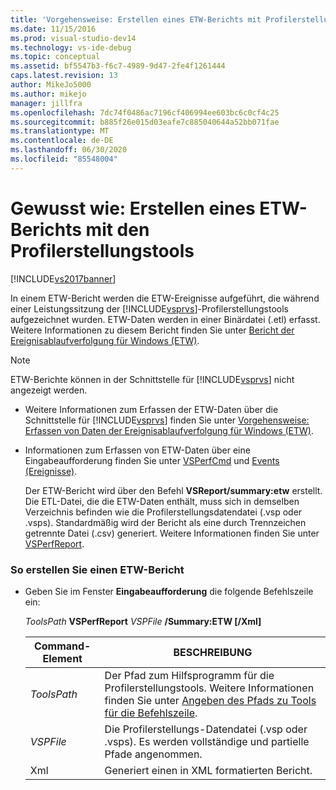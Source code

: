 ```yaml
---
title: 'Vorgehensweise: Erstellen eines ETW-Berichts mit Profilerstellungstools | Microsoft-Dokumentation'
ms.date: 11/15/2016
ms.prod: visual-studio-dev14
ms.technology: vs-ide-debug
ms.topic: conceptual
ms.assetid: bf5547b3-f6c7-4989-9d47-2fe4f1261444
caps.latest.revision: 13
author: MikeJo5000
ms.author: mikejo
manager: jillfra
ms.openlocfilehash: 7dc74f0486ac7196cf406994ee603bc6c0cf4c25
ms.sourcegitcommit: b885f26e015d03eafe7c885040644a52bb071fae
ms.translationtype: MT
ms.contentlocale: de-DE
ms.lasthandoff: 06/30/2020
ms.locfileid: "85548004"
---
```

# <a name="how-to-create-a-profiling-tools-etw-report"></a>Gewusst wie: Erstellen eines ETW-Berichts mit den Profilerstellungstools
[!INCLUDE[vs2017banner](../includes/vs2017banner.md)]

In einem ETW-Bericht werden die ETW-Ereignisse aufgeführt, die während einer Leistungssitzung der [!INCLUDE[vsprvs](../includes/vsprvs-md.md)]-Profilerstellungstools aufgezeichnet wurden. ETW-Daten werden in einer Binärdatei (.etl) erfasst. Weitere Informationen zu diesem Bericht finden Sie unter [Bericht der Ereignisablaufverfolgung für Windows (ETW)](../profiling/event-tracing-for-windows-etw-report.md).  
  
> [!NOTE]
> ETW-Berichte können in der Schnittstelle für [!INCLUDE[vsprvs](../includes/vsprvs-md.md)] nicht angezeigt werden.  
  
- Weitere Informationen zum Erfassen der ETW-Daten über die Schnittstelle für [!INCLUDE[vsprvs](../includes/vsprvs-md.md)] finden Sie unter [Vorgehensweise: Erfassen von Daten der Ereignisablaufverfolgung für Windows (ETW)](../profiling/how-to-collect-event-tracing-for-windows-etw-data.md).  
  
- Informationen zum Erfassen von ETW-Daten über eine Eingabeaufforderung finden Sie unter [VSPerfCmd](../profiling/vsperfcmd.md) und [Events (Ereignisse)](../profiling/events-vsperfcmd.md).  
  
  Der ETW-Bericht wird über den Befehl **VSReport/summary:etw** erstellt. Die ETL-Datei, die die ETW-Daten enthält, muss sich in demselben Verzeichnis befinden wie die Profilerstellungsdatendatei (.vsp oder .vsps). Standardmäßig wird der Bericht als eine durch Trennzeichen getrennte Datei (.csv) generiert. Weitere Informationen finden Sie unter [VSPerfReport](../profiling/vsperfreport.md).  
  
### <a name="to-generate-an-etw-report"></a>So erstellen Sie einen ETW-Bericht  
  
- Geben Sie im Fenster **Eingabeaufforderung** die folgende Befehlszeile ein:  
  
     *ToolsPath* **VSPerfReport** *VSPFile* **/Summary:ETW [/Xml]**  
  
    |Command-Element|BESCHREIBUNG|  
    |-|-|  
    |*ToolsPath*|Der Pfad zum Hilfsprogramm für die Profilerstellungstools. Weitere Informationen finden Sie unter [Angeben des Pfads zu Tools für die Befehlszeile](../profiling/specifying-the-path-to-profiling-tools-command-line-tools.md).|  
    |*VSPFile*|Die Profilerstellungs-Datendatei (.vsp oder .vsps). Es werden vollständige und partielle Pfade angenommen.|  
    |Xml|Generiert einen in XML formatierten Bericht.|
